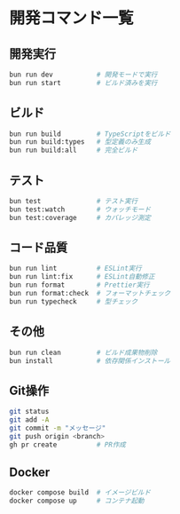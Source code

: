# 開発コマンド一覧

## 開発実行

```bash
bun run dev           # 開発モードで実行
bun run start         # ビルド済みを実行
```

## ビルド

```bash
bun run build         # TypeScriptをビルド
bun run build:types   # 型定義のみ生成
bun run build:all     # 完全ビルド
```

## テスト

```bash
bun test              # テスト実行
bun test:watch        # ウォッチモード
bun test:coverage     # カバレッジ測定
```

## コード品質

```bash
bun run lint          # ESLint実行
bun run lint:fix      # ESLint自動修正
bun run format        # Prettier実行
bun run format:check  # フォーマットチェック
bun run typecheck     # 型チェック
```

## その他

```bash
bun run clean         # ビルド成果物削除
bun install           # 依存関係インストール
```

## Git操作

```bash
git status
git add -A
git commit -m "メッセージ"
git push origin <branch>
gh pr create          # PR作成
```

## Docker

```bash
docker compose build  # イメージビルド
docker compose up     # コンテナ起動
```
